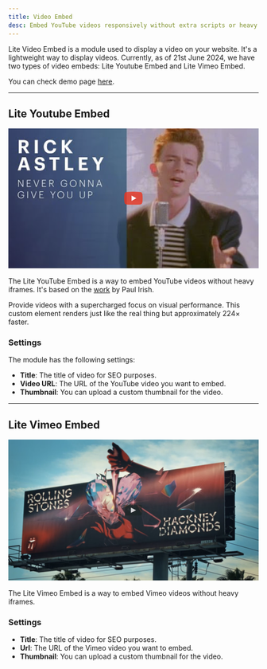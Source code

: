 ```yaml
---
title: Video Embed
desc: Embed YouTube videos responsively without extra scripts or heavy iframes.
---
```


Lite Video Embed is a module used to display a video on your website. It's a lightweight way to display videos. Currently, as of 21st June 2024, we have two types of video embeds: Lite Youtube Embed and Lite Vimeo Embed.

You can check demo page [here](https://143910617.hs-sites-eu1.com/modules/lite-videos-embed).

---

## Lite Youtube Embed

<img src="./lite-youtube-embed.png" alt="Screenshot how Lite YouTube Embed module looks" eleventy:widths="700" />

The Lite YouTube Embed is a way to embed YouTube videos without heavy iframes. It's based on the [work](https://github.com/paulirish/lite-youtube-embed) by Paul Irish.

Provide videos with a supercharged focus on visual performance. This custom element renders just like the real thing but approximately 224× faster.

### Settings

The module has the following settings:

- **Title**: The title of video for SEO purposes.
- **Video URL**: The URL of the YouTube video you want to embed.
- **Thumbnail**: You can upload a custom thumbnail for the video.

---

## Lite Vimeo Embed

<img src="./lite-vimeo-embed.png" alt="Screenshot how Lite Vimeo Embed module looks" eleventy:widths="700" />

The Lite Vimeo Embed is a way to embed Vimeo videos without heavy iframes.

### Settings

- **Title**: The title of video for SEO purposes.
- **Url**: The URL of the Vimeo video you want to embed.
- **Thumbnail**: You can upload a custom thumbnail for the video.
